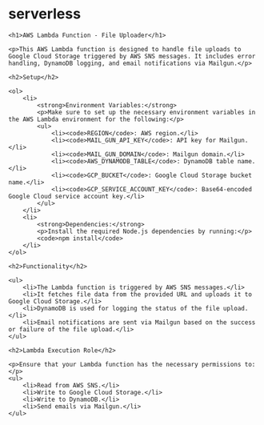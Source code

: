 # serverless

<!DOCTYPE html>
<html lang="en">

<head>
    <meta charset="UTF-8">
    <meta name="viewport" content="width=device-width, initial-scale=1.0">
    <title>AWS Lambda Function - File Uploader</title>
</head>

<body>

    <h1>AWS Lambda Function - File Uploader</h1>

    <p>This AWS Lambda function is designed to handle file uploads to Google Cloud Storage triggered by AWS SNS messages. It includes error handling, DynamoDB logging, and email notifications via Mailgun.</p>

    <h2>Setup</h2>

    <ol>
        <li>
            <strong>Environment Variables:</strong>
            <p>Make sure to set up the necessary environment variables in the AWS Lambda environment for the following:</p>
            <ul>
                <li><code>REGION</code>: AWS region.</li>
                <li><code>MAIL_GUN_API_KEY</code>: API key for Mailgun.</li>
                <li><code>MAIL_GUN_DOMAIN</code>: Mailgun domain.</li>
                <li><code>AWS_DYNAMODB_TABLE</code>: DynamoDB table name.</li>
                <li><code>GCP_BUCKET</code>: Google Cloud Storage bucket name.</li>
                <li><code>GCP_SERVICE_ACCOUNT_KEY</code>: Base64-encoded Google Cloud service account key.</li>
            </ul>
        </li>
        <li>
            <strong>Dependencies:</strong>
            <p>Install the required Node.js dependencies by running:</p>
            <code>npm install</code>
        </li>
    </ol>

    <h2>Functionality</h2>

    <ul>
        <li>The Lambda function is triggered by AWS SNS messages.</li>
        <li>It fetches file data from the provided URL and uploads it to Google Cloud Storage.</li>
        <li>DynamoDB is used for logging the status of the file upload.</li>
        <li>Email notifications are sent via Mailgun based on the success or failure of the file upload.</li>
    </ul>

    <h2>Lambda Execution Role</h2>

    <p>Ensure that your Lambda function has the necessary permissions to:</p>
    <ul>
        <li>Read from AWS SNS.</li>
        <li>Write to Google Cloud Storage.</li>
        <li>Write to DynamoDB.</li>
        <li>Send emails via Mailgun.</li>
    </ul>
</body>

</html>
